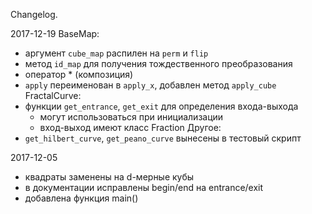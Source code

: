 Changelog.

2017-12-19
BaseMap:
- аргумент `cube_map` распилен на `perm` и `flip`
- метод `id_map` для получения тождественного преобразования
- оператор * (композиция)
- `apply` переименован в `apply_x`, добавлен метод `apply_cube`
FractalCurve:
- функции `get_entrance`, `get_exit` для определения входа-выхода
    - могут использоваться при инициализации
    - вход-выход имеют класс Fraction
Другое:
- `get_hilbert_curve`, `get_peano_curve` вынесены в тестовый скрипт

2017-12-05
- квадраты заменены на d-мерные кубы
- в документации исправлены begin/end на entrance/exit
- добавлена функция main()
